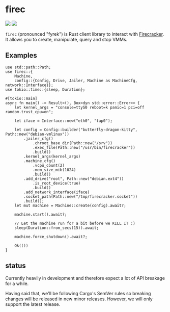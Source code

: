 # firec

[![](https://docs.rs/firec/badge.svg)](https://docs.rs/firec/) [![](https://img.shields.io/crates/v/firec)](https://crates.io/crates/firec)

`firec` (pronounced "fyrek") is Rust client library to interact with [Firecracker]. It allows you to
create, manipulate, query and stop VMMs.

## Examples

```rust,no_run
use std::path::Path;
use firec::{
    Machine,
    config::{Config, Drive, Jailer, Machine as MachineCfg, network::Interface}};
use tokio::time::{sleep, Duration};

#[tokio::main]
async fn main() -> Result<(), Box<dyn std::error::Error>> {
    let kernel_args = "console=ttyS0 reboot=k panic=1 pci=off random.trust_cpu=on";

    let iface = Interface::new("eth0", "tap0");

    let config = Config::builder("butterfly-dragon-kitty", Path::new("debian-vmlinux"))
        .jailer_cfg()
            .chroot_base_dir(Path::new("/srv"))
            .exec_file(Path::new("/usr/bin/firecracker"))
            .build()
        .kernel_args(kernel_args)
        .machine_cfg()
            .vcpu_count(2)
            .mem_size_mib(1024)
            .build()
        .add_drive("root", Path::new("debian.ext4"))
            .is_root_device(true)
            .build()
        .add_network_interface(iface)
        .socket_path(Path::new("/tmp/firecracker.socket"))
        .build();
    let mut machine = Machine::create(config).await?;

    machine.start().await?;

    // Let the machine run for a bit before we KILL IT :)
    sleep(Duration::from_secs(15)).await;

    machine.force_shutdown().await?;

    Ok(())
}
```

## status

Currently heavily in development and therefore expect a lot of API breakage for a while.

Having said that, we'll be following Cargo's SemVer rules so breaking changes will be released in
new minor releases. However, we will only support the latest release.

[Firecracker]: https://github.com/firecracker-microvm/firecracker/
